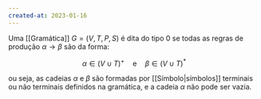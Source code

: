 ```yaml
---
created-at: 2023-01-16
---
```


Uma [[Gramática]] $G=(V, T, P, S)$ é dita do tipo 0 se todas as regras de produção $\alpha \to \beta$ são da forma:

$$
\alpha \in (V \cup T)^+ \quad \text{e} \quad \beta \in (V \cup T)^*
$$

ou seja, as cadeias $\alpha$ e $\beta$ são formadas por [[Símbolo|símbolos]] terminais ou não terminais definidos na gramática, e a cadeia $\alpha$ não pode ser vazia.
